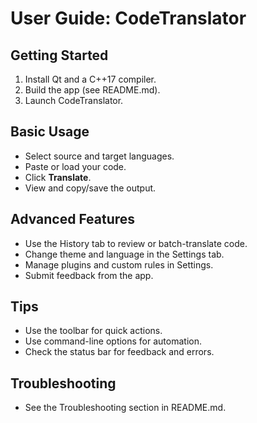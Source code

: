 # User Guide: CodeTranslator

## Getting Started
1. Install Qt and a C++17 compiler.
2. Build the app (see README.md).
3. Launch CodeTranslator.

## Basic Usage
- Select source and target languages.
- Paste or load your code.
- Click **Translate**.
- View and copy/save the output.

## Advanced Features
- Use the History tab to review or batch-translate code.
- Change theme and language in the Settings tab.
- Manage plugins and custom rules in Settings.
- Submit feedback from the app.

## Tips
- Use the toolbar for quick actions.
- Use command-line options for automation.
- Check the status bar for feedback and errors.

## Troubleshooting
- See the Troubleshooting section in README.md. 